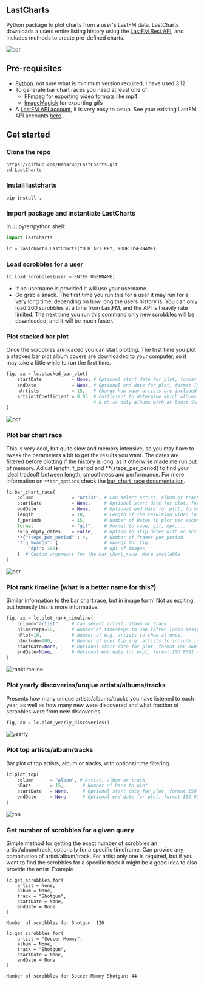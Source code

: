 ## LastCharts

Python package to plot charts from a user's LastFM data. LastCharts downloads a users entire listing history using the [LastFM Rest API](https://www.last.fm/api/rest), and includes methods to create pre-defined charts. 

![bcr](./figures/Example_BCR_artist.gif)

## Pre-requisites

- [Python](https://www.python.org/). not sure what is minimum version required. I have used 3.12. 
- To generate bar chart races you need at least one of:
    - [FFmpeg](https://ffmpeg.org/) for exporting video formats like mp4
    - [ImageMagick](https://imagemagick.org/index.php) for exporting gifs
- A [LastFM API account](https://www.last.fm/api/account/create), it is very easy to setup. See your existing LastFM API accounts [here](https://www.last.fm/api/accounts).

## Get started

### Clone the repo

```
https://github.com/Habarug/LastCharts.git
cd LastCharts
```

### Install lastcharts
```
pip install .
```

### Import package and instantiate LastCharts
In Jupyter/python shell:
```python
import lastcharts

lc = lastcharts.LastCharts(YOUR API KEY, YOUR USERNAME)
```

### Load scrobbles for a user

```python
lc.load_scrobbles(user = ENTER USERNAME)
```
- If no username is provided it will use your username. 
- Go grab a snack. The first time you run this for a user it may run for a very long time, depending on how long the users history is. You can only load 200 scrobbles at a time from LastFM, and the API is heavily rate limited. The next time you run this command only new scrobbles will be downloaded, and it will be much faster. 

### Plot stacked bar plot
Once the scrobbles are loaded you can start plotting. The first time you plot a stacked bar plot album covers are downloaded to your computer, so it may take a little while to run the first time. 

```python
fig, ax = lc.stacked_bar_plot(
    startDate           = None, # Optional start date for plot, format ISO 8601 (YYYY-MM-DD)
    endDate             = None, # Optional end date for plot, format ISO 8601 (YYYY-MM-DD)
    nArtists            = 15,   # Change how many artists are included
    artLimitCoefficient = 0.05  # Cofficient to determine which albums will include cover art. 
                                # 0.05 => only albums with at least 5% of the highest bar will get a cover art
)
```
![bcr](./figures/Example_topArtists_stackedbars.jpg)

### Plot bar chart race
This is very cool, but quite slow and memory intensive, so you may have to tweak the parameters a bit to get the results you want. The dates are filtered before plotting if the history is long, as it otherwise made me run out of memory. Adjust length, f_period and **{steps_per_period} to find your ideal tradeoff between length, smoothness and performance. For more information on ```**bcr_options``` check the [bar_chart_race documentation](https://github.com/dexplo/bar_chart_race).

```python
lc.bar_chart_race(
    column              = "artist", # Can select artist, album or track
    startDate           = None,     # Optional start date for plot, format ISO 8601 (YYYY-MM-DD)
    endDate             = None,     # Optional end date for plot, format ISO 8601 (YYYY-MM-DD)
    length              = 10,       # Length of the resulting video in seconds
    f_periods           = 15,       # Number of dates to plot per second
    format              = "gif",    # Format to save, gif, mp4,...
    skip_empty_dates    = False,    # Option to skip dates with no scrobbles           
    **{"steps_per_period" : 4,      # Number of frames per period
    "fig_kwargs": {                 # kwargs for fig
        "dpi": 100},                # dpi of images
    }  # Custom arguments for the bar_chart_race. More available
)
```

![bcr](./figures/Example_BCR_artist.gif)

### Plot rank timeline (what is a better name for this?)
Similar information to the bar chart race, but in image form! Not as exciting, but honestly this is more informative.

```python
fig, ax = lc.plot_rank_timeline(
    column="artist",    # Can select artist, album or track
    nTimesteps=10,      # Number of timesteps to use (often looks messy with too many)
    nPlot=10,           # Number of e.g. artists to show at once.
    nInclude=200,       # Number of your top e.g. artists to include in the analysis
    startDate=None,     # Optional start date for plot, format ISO 8601 (YYYY-MM-DD)
    endDate=None,       # Optional end date for plot, format ISO 8601 (YYYY-MM-DD)
)
```

![ranktimeline](./figures/Example_ranktimeline.png)


### Plot yearly discoveries/unqiue artists/albums/tracks
Presents how many unique artists/albums/tracks you have listened to each year, as well as how many new were discovered and what fraction of scrobbles were from new discoveries.

```python
fig, ax = lc.plot_yearly_discoveries()
```

![yearly](./figures/Example_YearlyDiscoveries.png)

### Plot top artists/album/tracks
Bar plot of top artists, album or tracks, with optional time filtering.

```python
lc.plot_top(
    column      = "album", # Artist, album or track
    nBars       = 15,       # Number of bars to plot
    startDate   = None,     # Optional start date for plot, format ISO 8601 (YYYY-MM-DD)
    endDate     = None      # Optional end date for plot, format ISO 8601 (YYYY-MM-DD)
)
```

![top](./figures/Example_PlotTop.png)

### Get number of scrobbles for a given query

Simple method for getting the exact number of scrobbles an artist/album/track, optionally for a specific timeframe. Can provide any combination of artist/album/track. For artist only one is required, but if you want to find the scrobbles for a specific track it might be a good idea to also provide the artist. Example

```
lc.get_scrobbles_for(
    artist = None,
    album = None, 
    track = "Shotgun",
    startDate = None,
    endDate = None
)

Number of scrobbles for Shotgun: 126

lc.get_scrobbles_for(
    artist = "Soccer Mommy",
    album = None, 
    track = "Shotgun",
    startDate = None,
    endDate = None
)

Number of scrobbles for Soccer Mommy Shotgun: 44
```
